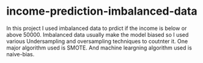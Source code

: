# income-prediction-imbalanced-data
In this project I used imbalanced data to prdict if the income is below or above 50000. Imbalanced data usually make the model biased so I used various Undersampling and oversampling techniques to coutnter it. One major algorithm used is SMOTE. And machine leargning algorithm used is naive-bias.
